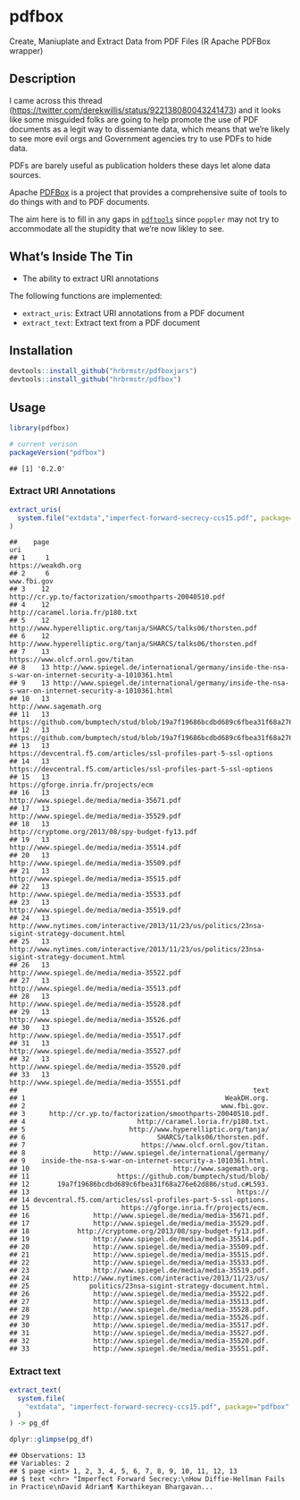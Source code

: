 
# pdfbox

Create, Maniuplate and Extract Data from PDF Files (R Apache PDFBox
wrapper)

## Description

I came across this thread
(<https://twitter.com/derekwillis/status/922138080043241473>) and it
looks like some misguided folks are going to help promote the use of PDF
documents as a legit way to dissemiante data, which means that we’re
likely to see more evil orgs and Government agencies try to use PDFs to
hide data.

PDFs are barely useful as publication holders these days let alone data
sources.

Apache [PDFBox](https://pdfbox.apache.org/index.html) is a project that
provides a comprehensive suite of tools to do things with and to PDF
documents.

The aim here is to fill in any gaps in
[`pdftools`](https://github.com/ropensci/pdftools) since `poppler` may
not try to accommodate all the stupidity that we’re now likley to see.

## What’s Inside The Tin

  - The ability to extract URI annotations

The following functions are implemented:

  - `extract_uris`: Extract URI annotations from a PDF document
  - `extract_text`: Extract text from a PDF document

## Installation

``` r
devtools::install_github("hrbrmstr/pdfboxjars")
devtools::install_github("hrbrmstr/pdfbox")
```

## Usage

``` r
library(pdfbox)

# current verison
packageVersion("pdfbox")
```

    ## [1] '0.2.0'

### Extract URI Annotations

``` r
extract_uris(
  system.file("extdata","imperfect-forward-secrecy-ccs15.pdf", package="pdfbox")
)
```

    ##    page                                                                                                  uri
    ## 1     1                                                                                   https://weakdh.org
    ## 2     6                                                                                          www.fbi.gov
    ## 3    12                                               http://cr.yp.to/factorization/smoothparts-20040510.pdf
    ## 4    12                                                                     http://caramel.loria.fr/p180.txt
    ## 5    12                                       http://www.hyperelliptic.org/tanja/SHARCS/talks06/thorsten.pdf
    ## 6    12                                       http://www.hyperelliptic.org/tanja/SHARCS/talks06/thorsten.pdf
    ## 7    13                                                                      https://www.olcf.ornl.gov/titan
    ## 8    13 http://www.spiegel.de/international/germany/inside-the-nsa-s-war-on-internet-security-a-1010361.html
    ## 9    13 http://www.spiegel.de/international/germany/inside-the-nsa-s-war-on-internet-security-a-1010361.html
    ## 10   13                                                                              http://www.sagemath.org
    ## 11   13           https://github.com/bumptech/stud/blob/19a7f19686bcdbd689c6fbea31f68a276e62d886/stud.c#L593
    ## 12   13           https://github.com/bumptech/stud/blob/19a7f19686bcdbd689c6fbea31f68a276e62d886/stud.c#L593
    ## 13   13                                   https://devcentral.f5.com/articles/ssl-profiles-part-5-ssl-options
    ## 14   13                                   https://devcentral.f5.com/articles/ssl-profiles-part-5-ssl-options
    ## 15   13                                                                 https://gforge.inria.fr/projects/ecm
    ## 16   13                                                          http://www.spiegel.de/media/media-35671.pdf
    ## 17   13                                                          http://www.spiegel.de/media/media-35529.pdf
    ## 18   13                                                      http://cryptome.org/2013/08/spy-budget-fy13.pdf
    ## 19   13                                                          http://www.spiegel.de/media/media-35514.pdf
    ## 20   13                                                          http://www.spiegel.de/media/media-35509.pdf
    ## 21   13                                                          http://www.spiegel.de/media/media-35515.pdf
    ## 22   13                                                          http://www.spiegel.de/media/media-35533.pdf
    ## 23   13                                                          http://www.spiegel.de/media/media-35519.pdf
    ## 24   13        http://www.nytimes.com/interactive/2013/11/23/us/politics/23nsa-sigint-strategy-document.html
    ## 25   13        http://www.nytimes.com/interactive/2013/11/23/us/politics/23nsa-sigint-strategy-document.html
    ## 26   13                                                          http://www.spiegel.de/media/media-35522.pdf
    ## 27   13                                                          http://www.spiegel.de/media/media-35513.pdf
    ## 28   13                                                          http://www.spiegel.de/media/media-35528.pdf
    ## 29   13                                                          http://www.spiegel.de/media/media-35526.pdf
    ## 30   13                                                          http://www.spiegel.de/media/media-35517.pdf
    ## 31   13                                                          http://www.spiegel.de/media/media-35527.pdf
    ## 32   13                                                          http://www.spiegel.de/media/media-35520.pdf
    ## 33   13                                                          http://www.spiegel.de/media/media-35551.pdf
    ##                                                           text
    ## 1                                                  WeakDH.org.
    ## 2                                                 www.fbi.gov.
    ## 3      http://cr.yp.to/factorization/smoothparts-20040510.pdf.
    ## 4                            http://caramel.loria.fr/p180.txt.
    ## 5                          http://www.hyperelliptic.org/tanja/
    ## 6                                 SHARCS/talks06/thorsten.pdf.
    ## 7                             https://www.olcf.ornl.gov/titan.
    ## 8                 http://www.spiegel.de/international/germany/
    ## 9    inside-the-nsa-s-war-on-internet-security-a-1010361.html.
    ## 10                                    http://www.sagemath.org.
    ## 11                      https://github.com/bumptech/stud/blob/
    ## 12       19a7f19686bcdbd689c6fbea31f68a276e62d886/stud.c#L593.
    ## 13                                                    https://
    ## 14 devcentral.f5.com/articles/ssl-profiles-part-5-ssl-options.
    ## 15                       https://gforge.inria.fr/projects/ecm.
    ## 16                http://www.spiegel.de/media/media-35671.pdf.
    ## 17                http://www.spiegel.de/media/media-35529.pdf.
    ## 18            http://cryptome.org/2013/08/spy-budget-fy13.pdf.
    ## 19                http://www.spiegel.de/media/media-35514.pdf.
    ## 20                http://www.spiegel.de/media/media-35509.pdf.
    ## 21                http://www.spiegel.de/media/media-35515.pdf.
    ## 22                http://www.spiegel.de/media/media-35533.pdf.
    ## 23                http://www.spiegel.de/media/media-35519.pdf.
    ## 24           http://www.nytimes.com/interactive/2013/11/23/us/
    ## 25               politics/23nsa-sigint-strategy-document.html.
    ## 26                http://www.spiegel.de/media/media-35522.pdf.
    ## 27                http://www.spiegel.de/media/media-35513.pdf.
    ## 28                http://www.spiegel.de/media/media-35528.pdf.
    ## 29                http://www.spiegel.de/media/media-35526.pdf.
    ## 30                http://www.spiegel.de/media/media-35517.pdf.
    ## 31                http://www.spiegel.de/media/media-35527.pdf.
    ## 32                http://www.spiegel.de/media/media-35520.pdf.
    ## 33                http://www.spiegel.de/media/media-35551.pdf.

### Extract text

``` r
extract_text(
  system.file(
    "extdata", "imperfect-forward-secrecy-ccs15.pdf", package="pdfbox"
  )
) -> pg_df

dplyr::glimpse(pg_df)
```

    ## Observations: 13
    ## Variables: 2
    ## $ page <int> 1, 2, 3, 4, 5, 6, 7, 8, 9, 10, 11, 12, 13
    ## $ text <chr> "Imperfect Forward Secrecy:\nHow Diffie-Hellman Fails in Practice\nDavid Adrian¶ Karthikeyan Bhargavan...

